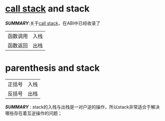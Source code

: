 # [call stack](https://en.wikipedia.org/wiki/Call_stack) and stack
***SUMMARY***:关于[call stack](https://en.wikipedia.org/wiki/Call_stack)，在ABI中已经收录了

|          |      |
| -------- | ---- |
| 函数调用 | 入栈 |
| 函数返回 | 出栈 |

# parenthesis and stack

|        |      |
| ------ | ---- |
| 正括号 | 入栈 |
| 反括号 | 出栈 |



***SUMMARY*** : stack的入栈与出栈是一对户逆的操作，所以stack非常适合于解决哪些存在着互逆操作的问题；